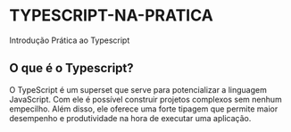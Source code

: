 # TYPESCRIPT-NA-PRATICA
 Introdução Prática ao Typescript
 
## O que é o Typescript?

O TypeScript é um superset que serve para potencializar a linguagem JavaScript. 
Com ele é possível construir projetos complexos sem nenhum empecilho. Além disso, 
ele oferece uma forte tipagem que permite maior desempenho e produtividade na hora 
de executar uma aplicação.
